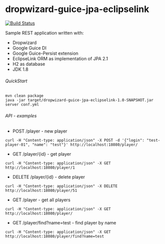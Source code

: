 dropwizard-guice-jpa-eclipselink
=========================

[![Build Status](https://travis-ci.org/rtatol/dropwizard-guice-jpa-eclipselink.svg)](https://travis-ci.org/rtatol/dropwizard-guice-jpa-eclipselink)

Sample REST application written with:

- Dropwizard
- Google Guice DI
- Google Guice-Persist extension
- EclipseLink ORM as implementation of JPA 2.1
- H2 as database
- JDK 1.8

###### QuickStart
```
mvn clean package
java -jar target/dropwizard-guice-jpa-eclipselink-1.0-SNAPSHOT.jar server conf.yml
```

###### API - examples
- POST /player - new player
```
curl -H "Content-type: application/json" -X POST -d '{"login": "test-player-01", "name": "test"}' http://localhost:18080/player/
```
- GET /player/{id} - get player
```
curl -H "Content-type: application/json" -X GET http://localhost:18080/player/1
```
- DELETE /player/{id} - delete player
```
curl -H "Content-type: application/json" -X DELETE http://localhost:18080/player/51
```
- GET /player - get all players
```
curl -H "Content-type: application/json" -X GET http://localhost:18080/player/
```
- GET /player/find?name=test - find player by name
```
curl -H "Content-type: application/json" -X GET http://localhost:18080/player/find?name=test
```
